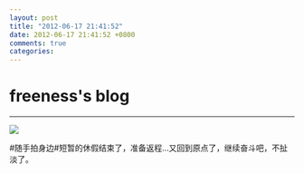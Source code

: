```yaml
---
layout: post
title: "2012-06-17 21:41:52"
date: 2012-06-17 21:41:52 +0800
comments: true
categories: 
---
```


# freeness's blog

----------

![](http://okqmqrbgo.bkt.clouddn.com/201206172141521.jpg)

>
\#随手拍身边\#短暂的休假结束了，准备返程…又回到原点了，继续奋斗吧，不扯淡了。